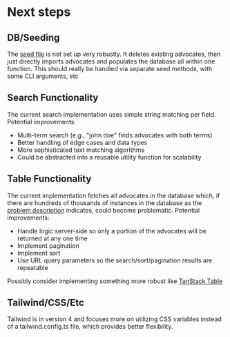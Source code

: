 # Next steps

## DB/Seeding
The [seed file](/src/db/seed/index.ts) is not set up very robustly. It deletes existing advocates, then just directly imports advocates and populates the database all within one function. This should really be handled via separate seed methods, with some CLI arguments, etc

## Search Functionality
The current search implementation uses simple string matching per field. Potential improvements:
- Multi-term search (e.g., "john doe" finds advocates with both terms)
- Better handling of edge cases and data types
- More sophisticated text matching algorithms
- Could be abstracted into a reusable utility function for scalability

## Table Functionality
The current implementation fetches all advocates in the database which, if there are hundreds of thousands of instances in the database as the [problem description](https://findsolace.notion.site/Solace-Engineering-Assignment-bbf3ebf1fa274d0e92d9cde773a0a671) indicates, could become problematic. Potential improvements:
- Handle logic server-side so only a portion of the advocates will be returned at any one time
- Implement pagination
- Implement sort
- Use URL query parameters so the search/sort/pagination results are repeatable

Possibly consider implementing something more robust like [TanStack Table](https://tanstack.com/table/latest)

## Tailwind/CSS/Etc
Tailwind is in version 4 and focuses more on utilizing CSS variables instead of a tailwind.config.ts file, which provides better flexibility.
